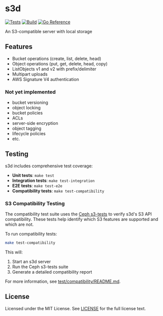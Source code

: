# s3d

[![Tests](https://github.com/wzshiming/s3d/actions/workflows/test.yml/badge.svg)](https://github.com/wzshiming/s3d/actions/workflows/test.yml)
[![Build](https://github.com/wzshiming/s3d/actions/workflows/build.yml/badge.svg)](https://github.com/wzshiming/s3d/actions/workflows/build.yml)
[![Go Reference](https://pkg.go.dev/badge/github.com/wzshiming/s3d.svg)](https://pkg.go.dev/github.com/wzshiming/s3d)

An S3-compatible server with local storage

## Features

- Bucket operations (create, list, delete, head)
- Object operations (put, get, delete, head, copy)
- ListObjects v1 and v2 with prefix/delimiter
- Multipart uploads
- AWS Signature V4 authentication

### Not yet implemented
- bucket versioning
- object locking
- bucket policies
- ACLs
- server-side encryption
- object tagging
- lifecycle policies
- etc.

## Testing

s3d includes comprehensive test coverage:

- **Unit tests**: `make test`
- **Integration tests**: `make test-integration`
- **E2E tests**: `make test-e2e`
- **Compatibility tests**: `make test-compatibility`

### S3 Compatibility Testing

The compatibility test suite uses the [Ceph s3-tests](https://github.com/ceph/s3-tests) to verify s3d's S3 API compatibility. These tests help identify which S3 features are supported and which are not.

To run compatibility tests:

```bash
make test-compatibility
```

This will:
1. Start an s3d server
2. Run the Ceph s3-tests suite
3. Generate a detailed compatibility report

For more information, see [test/compatibility/README.md](test/compatibility/README.md).

## License

Licensed under the MIT License. See [LICENSE](https://github.com/wzshiming/s3d/blob/master/LICENSE) for the full license text.
